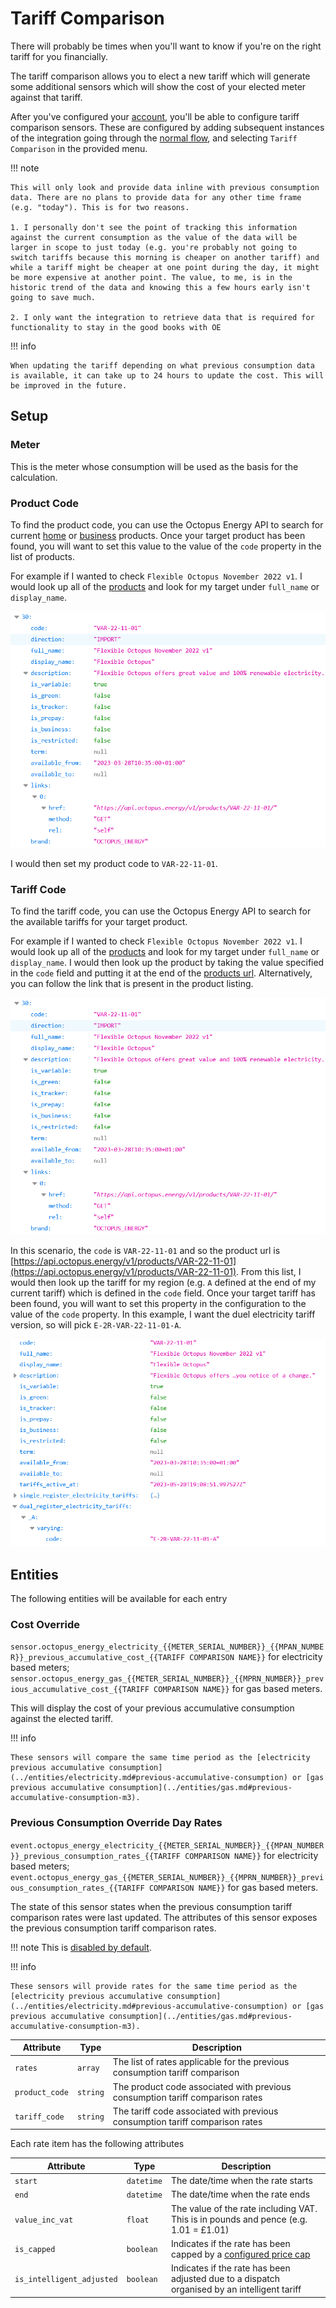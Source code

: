 # Tariff Comparison

There will probably be times when you'll want to know if you're on the right tariff for you financially.

The tariff comparison allows you to elect a new tariff which will generate some additional sensors which will show the cost of your elected meter against that tariff.

After you've configured your [account](./account.md), you'll be able to configure tariff comparison sensors. These are configured by adding subsequent instances of the integration going through the [normal flow](https://my.home-assistant.io/redirect/config_flow_start/?domain=octopus_energy), and selecting `Tariff Comparison` in the provided menu.

!!! note

    This will only look and provide data inline with previous consumption data. There are no plans to provide data for any other time frame (e.g. "today"). This is for two reasons.

    1. I personally don't see the point of tracking this information against the current consumption as the value of the data will be larger in scope to just today (e.g. you're probably not going to switch tariffs because this morning is cheaper on another tariff) and while a tariff might be cheaper at one point during the day, it might be more expensive at another point. The value, to me, is in the historic trend of the data and knowing this a few hours early isn't going to save much.
    
    2. I only want the integration to retrieve data that is required for functionality to stay in the good books with OE

!!! info
    
    When updating the tariff depending on what previous consumption data is available, it can take up to 24 hours to update the cost. This will be improved in the future.


## Setup

### Meter

This is the meter whose consumption will be used as the basis for the calculation.

### Product Code

To find the product code, you can use the Octopus Energy API to search for current [home](https://api.octopus.energy/v1/products/) or [business](https://api.octopus.energy/v1/products/?is_business=true) products. Once your target product has been found, you will want to set this value to the value of the `code` property in the list of products.

For example if I wanted to check `Flexible Octopus November 2022 v1`. I would look up all of the [products](https://api.octopus.energy/v1/products) and look for my target under `full_name` or `display_name`.

![All products example](../assets/product_lookup.png)

I would then set my product code to `VAR-22-11-01`.

### Tariff Code

To find the tariff code, you can use the Octopus Energy API to search for the available tariffs for your target product.

For example if I wanted to check `Flexible Octopus November 2022 v1`. I would look up all of the [products](https://api.octopus.energy/v1/products) and look for my target under `full_name` or `display_name`. I would then look up the product by taking the value specified in the `code` field and putting it at the end of the [products url](https://api.octopus.energy/v1/products). Alternatively, you can follow the link that is present in the product listing.

![All products example](../assets/product_lookup.png)

In this scenario, the `code` is `VAR-22-11-01` and so the product url is [https://api.octopus.energy/v1/products/VAR-22-11-01](https://api.octopus.energy/v1/products/VAR-22-11-01). From this list, I would then look up the tariff for my region (e.g. `A` defined at the end of my current tariff) which is defined in the `code` field. Once your target tariff has been found, you will want to set this property in the configuration to the value of the `code` property. In this example, I want the duel electricity tariff version, so will pick `E-2R-VAR-22-11-01-A`.

![All products example](../assets/product_tariff_lookup.png)

## Entities

The following entities will be available for each entry

### Cost Override

`sensor.octopus_energy_electricity_{{METER_SERIAL_NUMBER}}_{{MPAN_NUMBER}}_previous_accumulative_cost_{{TARIFF COMPARISON NAME}}` for electricity based meters; `sensor.octopus_energy_gas_{{METER_SERIAL_NUMBER}}_{{MPRN_NUMBER}}_previous_accumulative_cost_{{TARIFF COMPARISON NAME}}` for gas based meters.

This will display the cost of your previous accumulative consumption against the elected tariff.

!!! info

    These sensors will compare the same time period as the [electricity previous accumulative consumption](../entities/electricity.md#previous-accumulative-consumption) or [gas previous accumulative consumption](../entities/gas.md#previous-accumulative-consumption-m3).

### Previous Consumption Override Day Rates

`event.octopus_energy_electricity_{{METER_SERIAL_NUMBER}}_{{MPAN_NUMBER}}_previous_consumption_rates_{{TARIFF COMPARISON NAME}}` for electricity based meters; `event.octopus_energy_gas_{{METER_SERIAL_NUMBER}}_{{MPRN_NUMBER}}_previous_consumption_rates_{{TARIFF COMPARISON NAME}}` for gas based meters.

The state of this sensor states when the previous consumption tariff comparison rates were last updated. The attributes of this sensor exposes the previous consumption tariff comparison rates. 

!!! note
    This is [disabled by default](../faq.md#there-are-entities-that-are-disabled-why-are-they-disabled-and-how-do-i-enable-them).

!!! info

    These sensors will provide rates for the same time period as the [electricity previous accumulative consumption](../entities/electricity.md#previous-accumulative-consumption) or [gas previous accumulative consumption](../entities/gas.md#previous-accumulative-consumption-m3).

| Attribute | Type | Description |
|-----------|------|-------------|
| `rates` | `array` | The list of rates applicable for the previous consumption tariff comparison |
| `product_code` | `string` | The product code associated with previous consumption tariff comparison rates |
| `tariff_code` | `string` | The tariff code associated with previous consumption tariff comparison rates |

Each rate item has the following attributes

| Attribute | Type | Description |
|-----------|------|-------------|
| `start` | `datetime` | The date/time when the rate starts |
| `end` | `datetime` | The date/time when the rate ends |
| `value_inc_vat` | `float` | The value of the rate including VAT. This is in pounds and pence (e.g. 1.01 = £1.01) |
| `is_capped` | `boolean` | Indicates if the rate has been capped by a [configured price cap](../setup/account.md#pricing-caps) |
| `is_intelligent_adjusted` | `boolean` | Indicates if the rate has been adjusted due to a dispatch organised by an intelligent tariff |